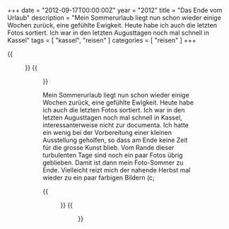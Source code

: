+++
date = "2012-09-17T00:00:00Z"
year = "2012"
title = "Das Ende vom Urlaub"
description = "Mein Sommerurlaub liegt nun schon wieder einige Wochen zurück, eine gefühlte   Ewigkeit. Heute habe ich auch die letzten Fotos sortiert. Ich war in den letzten Augusttagen noch mal schnell in Kassel"
tags = [ "kassel", "reisen" ]
categories = [ "reisen" ]
+++

{{<figure src="/images/2012/20120831-1351-50.jpg" title="Zwischenstation">}}
{{<figure src="/images/2012/20120831-1755-59.jpg" title="Himmelwärts">}}

Mein Sommerurlaub liegt nun schon wieder einige Wochen zurück, eine gefühlte Ewigkeit. Heute habe ich auch die letzten Fotos sortiert. Ich war in den letzten Augusttagen noch mal schnell in Kassel, interessanterweise nicht zur documenta. Ich hatte ein wenig bei der Vorbereitung einer kleinen Ausstellung geholfen, so dass am Ende keine Zeit für die grosse Kunst blieb. Vom Rande dieser turbulenten Tage sind noch ein paar Fotos übrig geblieben. Damit ist dann mein Foto-Sommer zu Ende. Vielleicht reizt mich der nahende Herbst mal wieder zu ein paar farbigen Bildern (c;

{{<figure src="/images/2012/20120831-1910-215.jpg" title="Gerädert">}}
{{<figure src="/images/2012/20120831-1930-262.jpg" title="Manchmal geht's ohne">}}
